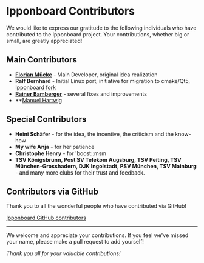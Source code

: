 # Ipponboard Contributors

We would like to express our gratitude to the following individuals who have contributed to the Ipponboard project.
Your contributions, whether big or small, are greatly appreciated!

## Main Contributors

- **[Florian Mücke](https://github.com/fmuecke)** - Main Developer, original idea realization
- **Ralf Bernhard** - Initial Linux port, initiative for migration to cmake/Qt5, [Ipponboard fork](https://gitlab.com/r_bernhard/Ipponboard)
- **[Rainer Bamberger](https://github.com/mahartwig)** - several fixes and improvements
- **[Manuel Hartwig]()

## Special Contributors

- **Heini Schäfer** - for the idea, the incentive, the criticism and the know-how
- **My wife Anja** - for her patience
- **Christophe Henry** - for 'boost::msm
- **TSV Königsbrunn, Post SV Telekom Augsburg, TSV Peiting, TSV München-Grosshadern, 
 DJK Ingolstadt, PSV München, TSV Mainburg** - and many more clubs for their trust and feedback.
 

## Contributors via GitHub

Thank you to all the wonderful people who have contributed via GitHub!

[Ipponboard GitHub contributors](https://github.com/fmuecke/Ipponboard/graphs/contributors)

---

<!--This file is automatically updated using [All Contributors](https://github.com/all-contributors/all-contributors). -->
We welcome and appreciate your contributions. If you feel we've missed your name, please make a pull request to add yourself!

_Thank you all for your valuable contributions!_

